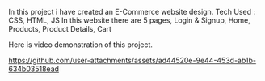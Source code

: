 In this project i have created an E-Commerce website design. 
Tech Used : CSS, HTML, JS
In this website there are 5 pages, 
Login & Signup, Home, Products, Product Details, Cart

Here is video demonstration of this project.

https://github.com/user-attachments/assets/ad44520e-9e44-453d-ab1b-634b03518ead

